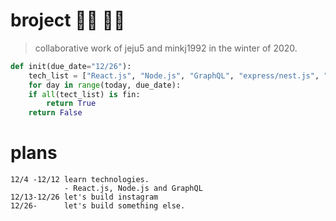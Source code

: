 # broject 🧑‍🚀 👨‍🚀
> collaborative work of jeju5 and minkj1992 in the winter of 2020.

```python
def init(due_date="12/26"):
    tech_list = ["React.js", "Node.js", "GraphQL", "express/nest.js", "mongoDB"]
    for day in range(today, due_date):
	if all(tect_list) is fin:
	    return True
    return False
```
# plans
```
12/4 -12/12 learn technologies.
            - React.js, Node.js and GraphQL
12/13-12/26 let's build instagram
12/26-      let's build something else.
```
